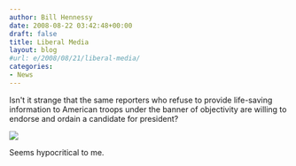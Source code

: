 ```yaml
---
author: Bill Hennessy
date: 2008-08-22 03:42:48+00:00
draft: false
title: Liberal Media
layout: blog
#url: e/2008/08/21/liberal-media/
categories:
- News
---
```


Isn't it strange that the same reporters who refuse to provide life-saving information to American troops under the banner of objectivity are willing to endorse and ordain a candidate for president?

[![](https://hennessysview.com/wp-content/uploads/2008/08/tm.jpg)
](https://hennessysview.com/wp-content/uploads/2008/08/tm.jpg)

Seems hypocritical to me.
